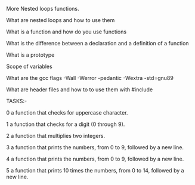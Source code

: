 More Nested loops functions.

What are nested loops and how to use them

What is a function and how do you use functions

What is the difference between a declaration and a definition of a function

What is a prototype

Scope of variables

What are the gcc flags -Wall -Werror -pedantic -Wextra -std=gnu89

What are header files and how to to use them with #include


TASKS:-

0 a function that checks for uppercase character.

1  a function that checks for a digit (0 through 9).

2 a function that multiplies two integers.

3 a function that prints the numbers, from 0 to 9, followed by a new line.

4 a function that prints the numbers, from 0 to 9, followed by a new line.

5 a function that prints 10 times the numbers, from 0 to 14, followed by a new line.
